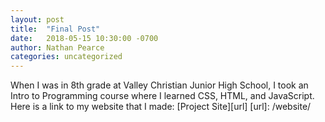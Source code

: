 ```yaml
---
layout: post
title:  "Final Post"
date:   2018-05-15 10:30:00 -0700
author: Nathan Pearce
categories: uncategorized
---
```


When I was in 8th grade at Valley Christian Junior High School, I took an Intro to Programming course where I learned CSS, HTML, and JavaScript.
Here is a link to my website that I made:
[Project Site][url]
[url]: /website/

